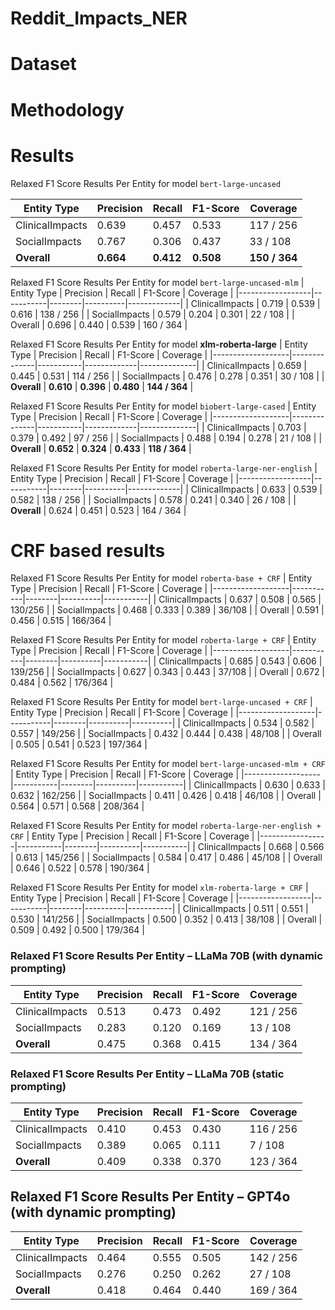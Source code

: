 # Reddit_Impacts_NER

# Dataset 

# Methodology

# Results
Relaxed F1 Score Results Per Entity for model `bert-large-uncased`

| Entity Type       | Precision    | Recall    | F1-Score    | Coverage     |
|-------------------|--------------|-----------|-------------|--------------|
| ClinicalImpacts   | 0.639        | 0.457     | 0.533       | 117 / 256    |
| SocialImpacts     | 0.767        | 0.306     | 0.437       | 33 / 108     |
| **Overall**       | **0.664**    | **0.412** | **0.508**   | **150 / 364**|

Relaxed F1 Score Results Per Entity for model `bert-large-uncased-mlm`
| Entity Type      | Precision | Recall | F1-Score | Coverage    |
|------------------|-----------|--------|----------|-------------|
| ClinicalImpacts  | 0.719     | 0.539  | 0.616    | 138 / 256   |
| SocialImpacts    | 0.579     | 0.204  | 0.301    | 22 / 108    |
| Overall          | 0.696     | 0.440  | 0.539    | 160 / 364   |


Relaxed F1 Score Results Per Entity for model **xlm-roberta-large**
| Entity Type       | Precision    |  Recall   | F1-Score    |  Coverage  |
|-------------------|--------------|-----------|-------------|--------------|
| ClinicalImpacts   | 0.659        | 0.445     | 0.531       | 114 / 256    |
| SocialImpacts     | 0.476        | 0.278     | 0.351       | 30 / 108     |
| **Overall**       | **0.610**    | **0.396** | **0.480**   | **144 / 364** |


Relaxed F1 Score Results Per Entity for model `biobert-large-cased`
|   Entity Type     |   Precision  |   Recall  |  F1-Score   |  Coverage   |
|-------------------|--------------|-----------|-------------|--------------|
| ClinicalImpacts   | 0.703        | 0.379     | 0.492       | 97 / 256     |
| SocialImpacts     | 0.488        | 0.194     | 0.278       | 21 / 108     |
| **Overall**       | **0.652**    | **0.324** | **0.433**   | **118 / 364** |

Relaxed F1 Score Results Per Entity for model `roberta-large-ner-english`
| Entity Type      | Precision | Recall | F1-Score | Coverage    |
|------------------|-----------|--------|----------|-------------|
| ClinicalImpacts  | 0.633     | 0.539  | 0.582    | 138 / 256   |
| SocialImpacts    | 0.578     | 0.241  | 0.340    | 26 / 108    |
| **Overall**      | 0.624     | 0.451  | 0.523    | 164 / 364   |

# CRF based results
Relaxed F1 Score Results Per Entity for model `roberta-base + CRF`
| Entity Type       | Precision | Recall | F1-Score | Coverage  |
|-------------------|-----------|--------|----------|-----------|
| ClinicalImpacts   | 0.637     | 0.508  | 0.565    | 130/256   |
| SocialImpacts     | 0.468     | 0.333  | 0.389    | 36/108    |
| Overall           | 0.591     | 0.456  | 0.515    | 166/364   |

Relaxed F1 Score Results Per Entity for model `roberta-large + CRF`
| Entity Type       | Precision | Recall | F1-Score | Coverage  |
|-------------------|-----------|--------|----------|-----------|
| ClinicalImpacts   | 0.685     | 0.543  | 0.606    | 139/256   |
| SocialImpacts     | 0.627     | 0.343  | 0.443    | 37/108    |
| Overall           | 0.672     | 0.484  | 0.562    | 176/364   |

Relaxed F1 Score Results Per Entity for model `bert-large-uncased + CRF`
| Entity Type       | Precision | Recall | F1-Score | Coverage |
|-------------------|-----------|--------|----------|----------|
| ClinicalImpacts   | 0.534     | 0.582  | 0.557    | 149/256  |
| SocialImpacts     | 0.432     | 0.444  | 0.438    | 48/108   |
| Overall           | 0.505     | 0.541  | 0.523    | 197/364  |

Relaxed F1 Score Results Per Entity for model `bert-large-uncased-mlm + CRF`
| Entity Type       | Precision | Recall | F1-Score | Coverage  |
|-------------------|-----------|--------|----------|-----------|
| ClinicalImpacts   | 0.630     | 0.633  | 0.632    | 162/256   |
| SocialImpacts     | 0.411     | 0.426  | 0.418    | 46/108    |
| Overall           | 0.564     | 0.571  | 0.568    | 208/364   |

Relaxed F1 Score Results Per Entity for model `roberta-large-ner-english + CRF`
| Entity Type     | Precision | Recall | F1-Score | Coverage  |
|-----------------|-----------|--------|----------|-----------|
| ClinicalImpacts | 0.668     | 0.566  | 0.613    | 145/256   |
| SocialImpacts   | 0.584     | 0.417  | 0.486    | 45/108    |
| Overall         | 0.646     | 0.522  | 0.578    | 190/364   |


Relaxed F1 Score Results Per Entity for model `xlm-roberta-large + CRF`
| Entity Type      | Precision | Recall | F1-Score | Coverage  |
|------------------|-----------|--------|----------|-----------|
| ClinicalImpacts  | 0.511     | 0.551  | 0.530    | 141/256   |
| SocialImpacts    | 0.500     | 0.352  | 0.413    | 38/108    |
| Overall          | 0.509     | 0.492  | 0.500    | 179/364   |


### Relaxed F1 Score Results Per Entity – LLaMa 70B (with dynamic prompting)

| Entity Type      | Precision | Recall | F1-Score | Coverage     |
|------------------|-----------|--------|----------|--------------|
| ClinicalImpacts  | 0.513     | 0.473  | 0.492    | 121 / 256    |
| SocialImpacts    | 0.283     | 0.120  | 0.169    | 13 / 108     |
| **Overall**      | 0.475     | 0.368  | 0.415    | 134 / 364    |

### Relaxed F1 Score Results Per Entity – LLaMa 70B (static prompting)
| Entity Type     | Precision | Recall | F1-Score | Coverage    |
|-----------------|-----------|--------|----------|-------------|
| ClinicalImpacts | 0.410     | 0.453  | 0.430    | 116 / 256   |
| SocialImpacts   | 0.389     | 0.065  | 0.111    | 7 / 108     |
| **Overall**     | 0.409     | 0.338  | 0.370    | 123 / 364   |


## Relaxed F1 Score Results Per Entity – GPT4o (with dynamic prompting)

| Entity Type      | Precision | Recall | F1-Score | Coverage    |
|------------------|-----------|--------|----------|-------------|
| ClinicalImpacts  | 0.464     | 0.555  | 0.505    | 142 / 256   |
| SocialImpacts    | 0.276     | 0.250  | 0.262    | 27 / 108    |
| **Overall**      | 0.418     | 0.464  | 0.440    | 169 / 364   |